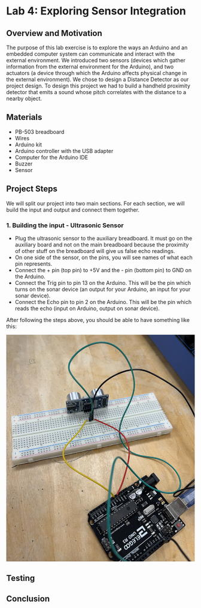 # Lab 4: Exploring Sensor Integration

## Overview and Motivation
The purpose of this lab exercise is to explore the ways an Arduino and an embedded computer system can communicate and interact with the external environment. We introduced two sensors (devices which gather information from the external environment for the Arduino), and two actuators (a device through which the Arduino affects physical change in the external environment). We chose to design a Distance Detector as our project design. To design this project we had to build a handheld proximity detector that emits a sound whose pitch correlates with the distance to a nearby object.


## Materials

- PB-503 breadboard
- Wires
- Arduino kit
- Arduino controller with the USB adapter
- Computer for the Arduino IDE
- Buzzer
- Sensor

## Project Steps

We will split our project into two main sections. For each section, we will build the input and output and connect them together.

### 1. Building the input - Ultrasonic Sensor
- Plug the ultrasonic sensor to the auxiliary breadboard. It must go on the auxiliary board and not on the main breadboard because the proximity of other stuff on the breadboard will give us false echo readings.
- On one side of the sensor, on the pins, you will see names of what each pin represents.
- Connect the + pin (top pin) to +5V and the - pin (bottom pin) to GND on the Arduino.
- Connect the Trig pin to pin 13 on the Arduino. This will be the pin which turns on the sonar device (an output for your Arduino, an input for your sonar device).
- Connect the Echo pin to pin 2 on the Arduino. This will be the pin which reads the echo (input on Arduino, output on sonar device).

After following the steps above, you should be able to have something like this:

<img src="https://github.com/mlcourses/lab-4-blog-post-harisiqbal10/blob/main/assets/sensor.png" alt="alt text" width="550"/> 



## Testing

## Conclusion




